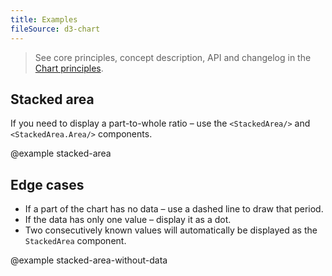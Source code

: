 ```yaml
---
title: Examples
fileSource: d3-chart
---
```


> See core principles, concept description, API and changelog in the [Chart principles](/data-display/d3-chart/).

## Stacked area

If you need to display a part-to-whole ratio – use the `<StackedArea/>` and `<StackedArea.Area/>` components.

@example stacked-area

## Edge cases

- If a part of the chart has no data – use a dashed line to draw that period.
- If the data has only one value – display it as a dot.
- Two consecutively known values will automatically be displayed as the `StackedArea` component.

@example stacked-area-without-data
